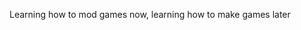 Learning how to mod games now, learning how to make games later
<!---
Isdachallwa/Isdachallwa is a ✨ special ✨ repository because its `README.md` (this file) appears on your GitHub profile.
You can click the Preview link to take a look at your changes.
--->
